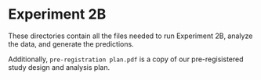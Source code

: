 Experiment 2B
=============

These directories contain all the files needed to run Experiment 2B, analyze the data, and generate the predictions.

Additionally, `pre-registration plan.pdf` is a copy of our pre-regisistered study design and analysis plan.